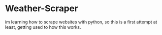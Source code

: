 # Weather-Scraper
im learning how to scrape websites with python, so this is a first attempt at least, getting used to how this works.
